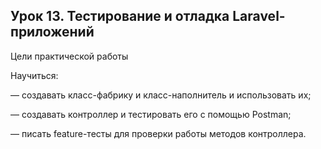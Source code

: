 ## Урок 13. Тестирование и отладка Laravel-приложений

Цели практической работы

Научиться:

— создавать класс-фабрику и класс-наполнитель и использовать их;

— создавать контроллер и тестировать его с помощью Postman;

— писать feature-тесты для проверки работы методов контроллера.